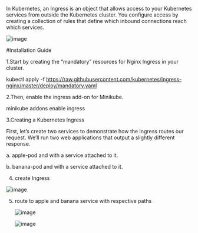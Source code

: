 In Kubernetes, an Ingress is an object that allows access to your Kubernetes services from outside the Kubernetes cluster. You configure access by creating a collection of 
rules that define which inbound connections reach which services.


![image](https://github.com/user-attachments/assets/7c6cf200-de56-4b73-95e0-5e3477bbe2e7)


#Installation Guide

1.Start by creating the “mandatory” resources for Nginx Ingress in your cluster.

kubectl apply -f https://raw.githubusercontent.com/kubernetes/ingress-nginx/master/deploy/mandatory.yaml


2.Then, enable the ingress add-on for Minikube.

minikube addons enable ingress


3.Creating a Kubernetes Ingress

First, let’s create two services to demonstrate how the Ingress routes our request. We’ll run two web applications that output a slightly different response.

a. apple-pod and with a service attached to it. 

b. banana-pod and with a service attached to it. 


4. create Ingress
   
![image](https://github.com/user-attachments/assets/75bf196c-5d43-49de-8131-ecfadc48f8a8)


5. route to apple and banana service with respective paths

   ![image](https://github.com/user-attachments/assets/873a213d-3639-4657-b10f-f4c124120bb7)



   ![image](https://github.com/user-attachments/assets/e79decc0-c997-4a7b-b13e-be2478dbbcd1)



   



